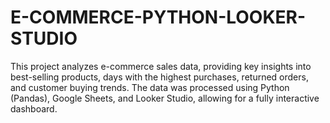# E-COMMERCE-PYTHON-LOOKER-STUDIO
This project analyzes e-commerce sales data, providing key insights into best-selling products, days with the highest purchases, returned orders, and customer buying trends. The data was processed using Python (Pandas), Google Sheets, and Looker Studio, allowing for a fully interactive dashboard.
